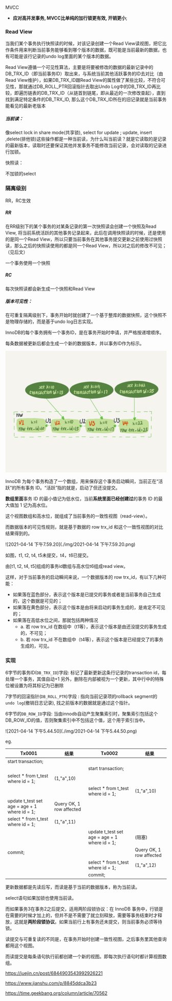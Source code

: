 MVCC

- **应对高并发事务, MVCC比单纯的加行锁更有效, 开销更小**;

### Read View

当我们某个事务执行快照读的时候，对该记录创建一个Read View读视图，把它比作条件用来判断当前事务能够看到哪个版本的数据，既可能是当前最新的数据，也有可能是该行记录的undo log里面的某个版本的数据。

Read View遵循一个可见性算法，主要是将要被修改的数据的最新记录中的DB_TRX_ID（即当前事务ID）取出来，与系统当前其他活跃事务的ID去对比（由Read View维护），如果DB_TRX_ID跟Read View的属性做了某些比较，不符合可见性，那就通过DB_ROLL_PTR回滚指针去取出Undo Log中的DB_TRX_ID再比较，即遍历链表的DB_TRX_ID（从链首到链尾，即从最近的一次修改查起），直到找到满足特定条件的DB_TRX_ID, 那么这个DB_TRX_ID所在的旧记录就是当前事务能看见的最新老版本

##### 当前读：

像select lock in share mode(共享锁), select for update ; update, insert ,delete(排他锁)这些操作都是一种当前读，为什么叫当前读？就是它读取的是记录的最新版本，读取时还要保证其他并发事务不能修改当前记录，会对读取的记录进行加锁。

快照读：

不加锁的select

### 隔离级别

RR，RC生效

##### RR

在RR级别下的某个事务的对某条记录的第一次快照读会创建一个快照及Read View, 将当前系统活跃的其他事务记录起来，此后在调用快照读的时候，还是使用的是同一个Read View，所以只要当前事务在其他事务提交更新之前使用过快照读，那么之后的快照读使用的都是同一个Read View，所以对之后的修改不可见；（见后文）

一个事务使用一个快照

##### RC

每次快照读都会新生成一个快照和Read View

##### 版本可见性：

在可重复隔离级别下，事务开始时就创建了一个基于整库的数据快照，这个快照不是物理存储的，而是基于undo log日志实现。

InnoDB的每个事务拥有一个事务ID，是在事务开始时申请，并严格按递增顺序。

每条数据被更新后都会生成一个新的数据版本，并以事务ID作为标示。

![68d08d277a6f7926a41cc5541d3dfced](./img/68d08d277a6f7926a41cc5541d3dfced.png)

InnoDB 为每个事务构造了一个数组，用来保存这个事务启动瞬间，当前正在“活跃”的所有事务 ID。“活跃”指的就是，启动了但还没提交。

**数组里面**事务 ID 的最小值记为低水位，当前**系统里面已经创建过**的事务 ID 的最大值加 1 记为高水位。

这个视图数组和高水位，就组成了当前事务的一致性视图（read-view）。

而数据版本的可见性规则，就是基于数据的 row trx_id 和这个一致性视图的对比结果得到的。

![2021-04-14 下午7.59.20](./img/2021-04-14 下午7.59.20.png)

如图，t1, t2, t4, t5未提交，t4，t6已提交。

由[t1, t2, t4, t5]组成的事务id数组与高水位t6组成read view。

这样，对于当前事务的启动瞬间来说，一个数据版本的 row trx_id，有以下几种可能：

- 如果落在蓝色部分，表示这个版本是已提交的事务或者是当前事务自己生成的，这个数据是可见的；
- 如果落在黄色部分，表示这个版本是由将来启动的事务生成的，是肯定不可见的；
- 如果落在高低水位之间，那就包括两种情况
  - a. 若 row trx_id 在数组中（t1等），表示这个版本是由还没提交的事务生成的，不可见；
  - b. 若 row trx_id 不在数组中（t4等），表示这个版本是已经提交了的事务生成的，可见。

### 实现

6字节的事务ID(`DB_TRX_ID`)字段: 标记了最新更新这条行记录的transaction id，每处理一个事务，其值自动+1
另外，删除在内部被视为一个更新，其中行中的特殊位被设置为将其标记为已删除

7字节的回滚指针(`DB_ROLL_PTR`)字段 : 指向当前记录项的rollback segment的 `undo log`(撤销日志记录), 找之前版本的数据就是通过这个指针。

6字节的`DB_ROW_ID`字段: 当由innodb自动产生聚集索引时，聚集索引包括这个DB_ROW_ID的值，否则聚集索引中不包括这个值，这个用于索引当中。

![2021-04-14 下午5.44.50](./img/2021-04-14 下午5.44.50.png)

eg.

| Tx0001                             | 结果                       | Tx0002 | 结果 |
| ---------------------------------- | ------ | ---- | ---------------------------------- |
| start transaction; |  |  | |
|  |  | start transaction; | |
| select * from t_test where id = 1; | (1,"a",10) |  |  |
|                                   |                                   | select * from t_test where id = 1; | (1,"a",10) |
| update t_test set age = age + 1 where id = 1; | Query OK, 1 row affected |        |      |
| select * from t_test where id = 1; | (1,"a",11) |  |      |
| | | update t_test set age = age + 1 where id = 1; | (阻塞) |
| commit; | | | Query OK, 1 row affected |
| | | select * from t_test where id = 1; | (1,"a",12) |
| | | commit; | |



更新数据都是先读后写，而读是基于当前的数据版本，称为当前读。

select语句如果加锁也使用当前读。

而如果事务3在事务2之后提交，适用两阶段锁协议：在 InnoDB 事务中，行锁是在需要的时候才加上的，但并不是不需要了就立刻释放，需要等事务结束时才释放，这就是**两阶段锁协议**。如果当前行上有事务还未提交，则当前事务必须等待锁。



读提交与可重复读的不同是，在事务开始时创建一致性视图，之后事务里其他查询都用这个视图。

而读提交是每条语句执行前都创建一个新的视图。即每次执行语句时都计算视图数组。

https://juejin.cn/post/6844903543992926221

https://www.jianshu.com/p/8845ddca3b23

https://time.geekbang.org/column/article/70562